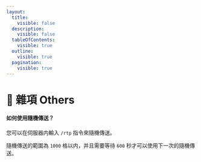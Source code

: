 ```yaml
---
layout:
  title:
    visible: false
  description:
    visible: false
  tableOfContents:
    visible: true
  outline:
    visible: true
  pagination:
    visible: true
---
```


# 📗 雜項 Others

#### 如何使用隨機傳送？

您可以在伺服器内輸入 `/rtp` 指令來隨機傳送。

隨機傳送的範圍為 `1000` 格以内，并且需要等待 `600` 秒才可以使用下一次的隨機傳送。

